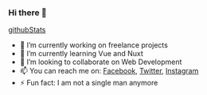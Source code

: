 ### Hi there 👋

[githubStats](https://github-readme-stats.vercel.app/api?username=dekathomas&show_icons=true)

- 🔭 I’m currently working on freelance projects
- 🌱 I’m currently learning Vue and Nuxt
- 👯 I’m looking to collaborate on Web Development
- 📫 You can reach me on: [Facebook](https://www.facebook.com/profile.php?id=100002959924143), [Twitter](https://twitter.com/deka_thomas), [Instagram](https://www.instagram.com/deka_thomas/)
- ⚡ Fun fact: I am not a single man anymore
